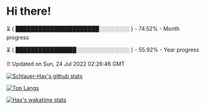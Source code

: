 # Hi there!

⏳ { ██████████████████████░░░░░░░░ } - 74.52% - Month progress

⏳ { ████████████████░░░░░░░░░░░░░░ } - 55.92% - Year progress

⏰ Updated on Sun, 24 Jul 2022 02:26:46 GMT


[![Schlauer-Hax's github stats](https://github-readme-stats.vercel.app/api?username=Schlauer-Hax&show_icons=true&theme=dark&count_private=true)](https://github.com/Schlauer-Hax)


[![Top Langs](https://github-readme-stats.vercel.app/api/top-langs/?username=Schlauer-Hax&layout=compact&theme=dark)](https://github.com/Schlauer-Hax?tab=repositories)


[![Hax's wakatime stats](https://github-readme-stats.vercel.app/api/wakatime?username=Hax&theme=dark)](https://wakatime.com/@Hax)

